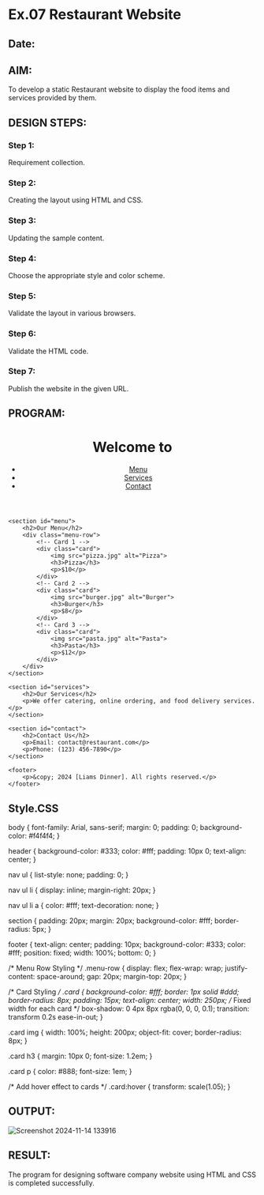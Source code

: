 # Ex.07 Restaurant Website
## Date:

## AIM:
To develop a static Restaurant website to display the food items and services provided by them.

## DESIGN STEPS:

### Step 1:
Requirement collection.

### Step 2:
Creating the layout using HTML and CSS.

### Step 3:
Updating the sample content.

### Step 4:
Choose the appropriate style and color scheme.

### Step 5:
Validate the layout in various browsers.

### Step 6:
Validate the HTML code.

### Step 7:
Publish the website in the given URL.

## PROGRAM:
<!DOCTYPE html>
<html lang="en">
<head>
    <meta charset="UTF-8">
    <meta name="viewport" content="width=device-width, initial-scale=1.0">
    <title>Restaurant Website</title>
    <link rel="stylesheet" href="styles.css">
</head>
<body>
    <header>
        <h1>Welcome to <Liams dinner></div></h1>
        <nav>
            <ul>
                <li><a href="#menu">Menu</a></li>
                <li><a href="#services">Services</a></li>
                <li><a href="#contact">Contact</a></li>
            </ul>
        </nav>
    </header>
    
    <section id="menu">
        <h2>Our Menu</h2>
        <div class="menu-row">
            <!-- Card 1 -->
            <div class="card">
                <img src="pizza.jpg" alt="Pizza">
                <h3>Pizza</h3>
                <p>$10</p>
            </div>
            <!-- Card 2 -->
            <div class="card">
                <img src="burger.jpg" alt="Burger">
                <h3>Burger</h3>
                <p>$8</p>
            </div>
            <!-- Card 3 -->
            <div class="card">
                <img src="pasta.jpg" alt="Pasta">
                <h3>Pasta</h3>
                <p>$12</p>
            </div>
        </div>
    </section>
    
    <section id="services">
        <h2>Our Services</h2>
        <p>We offer catering, online ordering, and food delivery services.</p>
    </section>
    
    <section id="contact">
        <h2>Contact Us</h2>
        <p>Email: contact@restaurant.com</p>
        <p>Phone: (123) 456-7890</p>
    </section>
    
    <footer>
        <p>&copy; 2024 [Liams Dinner]. All rights reserved.</p>
    </footer>
</body>
</html>

## Style.CSS
body {
    font-family: Arial, sans-serif;
    margin: 0;
    padding: 0;
    background-color: #f4f4f4;
}

header {
    background-color: #333;
    color: #fff;
    padding: 10px 0;
    text-align: center;
}

nav ul {
    list-style: none;
    padding: 0;
}

nav ul li {
    display: inline;
    margin-right: 20px;
}

nav ul li a {
    color: #fff;
    text-decoration: none;
}

section {
    padding: 20px;
    margin: 20px;
    background-color: #fff;
    border-radius: 5px;
}

footer {
    text-align: center;
    padding: 10px;
    background-color: #333;
    color: #fff;
    position: fixed;
    width: 100%;
    bottom: 0;
}

/* Menu Row Styling */
.menu-row {
    display: flex;
    flex-wrap: wrap;
    justify-content: space-around;
    gap: 20px;
    margin-top: 20px;
}

/* Card Styling */
.card {
    background-color: #fff;
    border: 1px solid #ddd;
    border-radius: 8px;
    padding: 15px;
    text-align: center;
    width: 250px; /* Fixed width for each card */
    box-shadow: 0 4px 8px rgba(0, 0, 0, 0.1);
    transition: transform 0.2s ease-in-out;
}

.card img {
    width: 100%;
    height: 200px;
    object-fit: cover;
    border-radius: 8px;
}

.card h3 {
    margin: 10px 0;
    font-size: 1.2em;
}

.card p {
    color: #888;
    font-size: 1em;
}

/* Add hover effect to cards */
.card:hover {
    transform: scale(1.05);
}




## OUTPUT:
![Screenshot 2024-11-14 133916](https://github.com/user-attachments/assets/e3f9aa77-3bb5-40ee-883b-f7aaae0fc24d)


## RESULT:
The program for designing software company website using HTML and CSS is completed successfully.
